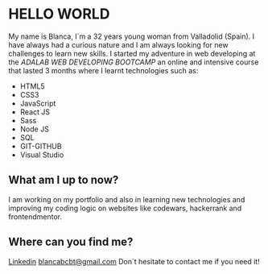 # **HELLO WORLD**

My name is Blanca, I´m a 32 years young woman from Valladolid (Spain).
I have always had a curious nature and I am always looking for new challenges to learn new skills.
I started my adventure in web developing at the *ADALAB WEB DEVELOPING BOOTCAMP* an online and intensive course that lasted 3 months where I learnt technologies such as: 

 - HTML5
 - CSS3
 - JavaScript
 - React JS
 - Sass
 - Node JS
 - SQL
 - GIT-GITHUB
 - Visual Studio

## What am I up to now?
I am working on my portfolio and also in learning new technologies and improving my coding logic on websites like codewars, hackerrank and frontendmentor.

## Where can you find me?
[Linkedin](https://www.linkedin.com/in/blanca-bigeriego/)
blancabcbt@gmail.com
Don´t hesitate to contact me if you need it!
```
